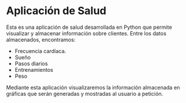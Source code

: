 # Aplicación de Salud

Esta es una aplicación de salud desarrollada en Python que permite visualizar y almacenar información sobre clientes. Entre los datos almacenados, encontramos:

-   Frecuencia cardíaca.
-   Sueño
-   Pasos diarios
-   Entrenamientos
-   Peso

Mediante esta aplicación visualizaremos la información almacenada en gráficas que serán generadas y mostradas al usuario a petición.